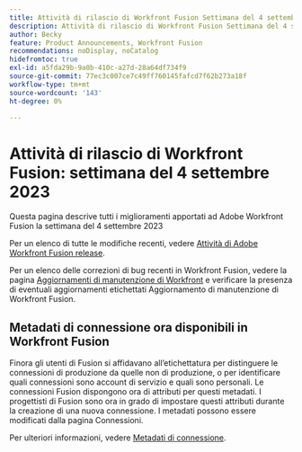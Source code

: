 ```yaml
---
title: Attività di rilascio di Workfront Fusion Settimana del 4 settembre 2023
description: Attività di rilascio di Workfront Fusion Settimana del 4 settembre 2023
author: Becky
feature: Product Announcements, Workfront Fusion
recommendations: noDisplay, noCatalog
hidefromtoc: true
exl-id: a5fda29b-9a0b-410c-a27d-28a64df734f9
source-git-commit: 77ec3c007ce7c49ff760145fafcd7f62b273a18f
workflow-type: tm+mt
source-wordcount: '143'
ht-degree: 0%

---
```


# Attività di rilascio di Workfront Fusion: settimana del 4 settembre 2023

Questa pagina descrive tutti i miglioramenti apportati ad Adobe Workfront Fusion la settimana del 4 settembre 2023

Per un elenco di tutte le modifiche recenti, vedere [Attività di Adobe Workfront Fusion release](/help/workfront-fusion/fusion-product-releases/fusion-release-activity.md).

Per un elenco delle correzioni di bug recenti in Workfront Fusion, vedere la pagina [Aggiornamenti di manutenzione di Workfront](https://experienceleague.adobe.com/docs/workfront-known-issues/releases/current-updates.html) e verificare la presenza di eventuali aggiornamenti etichettati Aggiornamento di manutenzione di Workfront Fusion.

## Metadati di connessione ora disponibili in Workfront Fusion

Finora gli utenti di Fusion si affidavano all’etichettatura per distinguere le connessioni di produzione da quelle non di produzione, o per identificare quali connessioni sono account di servizio e quali sono personali. Le connessioni Fusion dispongono ora di attributi per questi metadati. I progettisti di Fusion sono ora in grado di impostare questi attributi durante la creazione di una nuova connessione. I metadati possono essere modificati dalla pagina Connessioni.

Per ulteriori informazioni, vedere [Metadati di connessione](/help/workfront-fusion/references/connections/connection-metadata.md).
